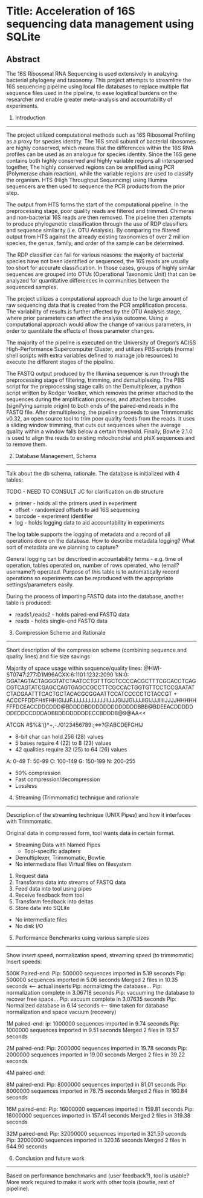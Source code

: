 Title: Acceleration of 16S sequencing data management using SQLite
==================================================================

Abstract
--------
The 16S Ribosomal RNA Sequencing is used extensively in analzying bacterial
phylogeny and taxonomy. This project attempts to streamline the 16S sequencing
pipeline using local file databases to replace multiple flat sequence files used
in the pipeline, to ease logistical burdens on the researcher and enable 
greater meta-analysis and accountability of experiments.

1. Introduction 
---------------
The project utilized computational methods such as 16S Ribosomal Profiling as a proxy for species identity. The 16S small subunit of bacterial ribosomes are highly conserved, which means that the differences within the 16S RNA profiles can be used as an analogue for species identity. Since the 16S gene contains both highly conserved and highly variable regions all interspersed together,
The highly conserved regions can be amplified using PCR (Polymerase chain reaction), while the variable regions are used to classify the organism. HTS (High Throughput Sequencing) using Illumina sequencers are then used to sequence the PCR products from the prior step.

The output from HTS forms the start of the computational pipeline. In the preprocessing stage, poor quality reads are filtered and trimmed. Chimeras and non-bacterial 16S reads are then removed. The pipeline then attempts to produce phylogenetic classification through the use of RDP classifiers and sequence similarity (i.e. OTU Analysis). By comparing the filtered output from HTS against the already existing taxonomies of over 2 million species, the genus, family, and order of the sample can be determined.

The RDP classifier can fail for various reasons: the majority of bacterial species have not been identified or sequenced, the 16S reads are usually too short for accurate classification. In those cases, groups of highly similar sequences are grouped into OTUs (Operational Taxonomic Unit) that can be analyzed for
quantitative differences in communities between the sequenced samples.

The project utilizes a computational approach due to the large amount of raw sequencing data that is created from the PCR amplification process. The variability of results is further affected by the OTU Analysis stage, where prior parameters can affect the analysis outcome. Using a computational approach would allow the change of various parameters, in order to quantitate the effects of those parameter changes.

The majority of the pipeline is executed on the University of Oregon’s ACISS High-Performance Supercomputer Cluster, and utilizes PBS scripts (normal shell scripts with extra variables defined to manage job resources) to execute the different stages of the pipeline.

The FASTQ output produced by the Illumina sequencer is run through the preprocessing stage of filtering, trimming, and demultiplexing. The PBS script for the preprocessing stage calls on the Demultiplexer, a python script written by Rodger Voelker, which removes the primer attached to the sequences during the amplification process, and attaches barcodes (signifying sample origin) to both ends of the paired-end reads in the FASTQ file. After demultiplexing, the pipeline proceeds to use Trimmomatic v0.32, an open source tool to trim poor quality feeds from the reads. It uses a sliding window trimming, that cuts out sequences when the average quality within a window falls below a certain threshold. Finally, Bowtie 2.1.0 is used to align the reads to existing mitochondrial and phiX sequences and to remove them.

2. Database Management, Schema
------------------------------
Talk about the db schema, rationale.
The database is initialized with 4 tables:

TODO - NEED TO CONSULT JC for clarification on db structure
* primer - holds all the primers used in experiment
* offset - randomized offsets to aid 16S sequencing
* barcode - experiment identifier
* log - holds logging data to aid accountability in experiments

The log table supports the logging of metadata and a record of all operations done on the database.
How to describe metadata logging? What sort of metadata are we planning to capture?

General logging can be described in accountability terms - e.g. time of operation, tables operated on,
number of rows operated, who (email? username?) operated. Purpose of this table
is to automatically record operations so experiments can be reproduced with the
appropriate settings/parameters easily.

During the process of importing FASTQ data into the database, another table is produced:

* reads1,reads2 - holds paired-end FASTQ data
* reads - holds single-end FASTQ data


3. Compression Scheme and Rationale
-----------------------------------
Short description of the compression scheme (combining sequence and quality lines)
and file size savings

Majority of space usage within sequence/quality lines:
@HWI-ST0747:277:D1M96ACXX:6:1101:1232:2090 1:N:0:
GGATAGTACTAGGGTATCTAATCCTGTTTGCTCCCCACGCTTTCGCACCTCAGCGTCAGTATCGAGCCAGTGAGCCGCCTTCGCCACTGGTGTTCCTCCGAATATCTACGAATTTCACTGCTACACGCGGAATTCCATCCCCCTCTACCGT
+
ACCCFFDDFH#FHHIGIJJFJJJJJJJJJJJIIJJJGIJJGIJJJIGIJJJIIIIJJJJHHHHHFFFDCEACCDDCDDD@BDDDDBDDDDDDDDDDDDDBBB@BDEEACDDDDDDDEDDCCDDDADBBDDDDDDDDECCBDDDB@9@AA<<

ATCGN #$%&'()*+,-./0123456789:;<=>?@ABCDEFGHIJ

* 8-bit char can hold 256 (28) values
* 5 bases require 4 (22) to 8 (23) values
* 42 qualities require 32 (25) to 64 (26) values

A: 0-49
T: 50-99
C: 100-149
G: 150-199
N: 200-255

* 50% compression
* Fast compression/decompression
* Lossless

4. Streaming (Trimmomatic) technique and rationale
--------------------------------------------------
Description of the streaming technique (UNIX Pipes) and how it interfaces with
Trimmomatic.

Original data in compressed form, tool wants data in certain format. 

* Streaming Data with Named Pipes
	* Tool-specific adapters
* Demultiplexer, Trimmomatic, Bowtie
* No intermediate files Virtual files on filesystem

1. Request data
2. Transforms data into streams of FASTQ data
3. Feed data into tool using pipes
4. Receive feedback from tool
5. Transform feedback into deltas
6. Store data into SQLite

* No intermediate files
* No disk I/O

5. Performance Benchmarks using various sample sizes
----------------------------------------------------
Show insert speed, normalization speed, streaming speed (to trimmomatic)
Insert speeds:

500K Paired-end:
Pip: 500000 sequences imported in 5.19 seconds
Pip: 500000 sequences imported in 5.06 seconds
Merged 2 files in 10.35 seconds <— actual inserts
Pip: normalizing the database...
Pip: normalization complete in 3.06718 seconds
Pip: vacuuming the database to recover free space...
Pip: vacuum complete in 3.07635 seconds
Pip: Normalized database in 6.14 seconds <— time taken for database normalization and space vacuum (recovery)

1M paired-end:
ip: 1000000 sequences imported in 9.74 seconds
Pip: 1000000 sequences imported in 9.51 seconds
Merged 2 files in 19.57 seconds

2M paired-end:
Pip: 2000000 sequences imported in 19.78 seconds
Pip: 2000000 sequences imported in 19.00 seconds
Merged 2 files in 39.22 seconds

4M paired-end:

8M paired-end:
Pip: 8000000 sequences imported in 81.01 seconds
Pip: 8000000 sequences imported in 78.75 seconds
Merged 2 files in 160.84 seconds

16M paired-end:
Pip: 16000000 sequences imported in 159.81 seconds
Pip: 16000000 sequences imported in 157.41 seconds
Merged 2 files in 319.38 seconds

32M paired-end:
Pip: 32000000 sequences imported in 321.50 seconds
Pip: 32000000 sequences imported in 320.16 seconds
Merged 2 files in 644.90 seconds

6. Conclusion and future work
-----------------------------
Based on performance benchmarks and (user feedback?), tool is usable? More work 
required to make it work with other tools (bowtie, rest of pipeline). 